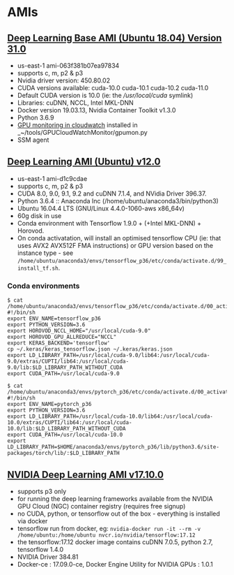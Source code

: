 # AMIs

## [Deep Learning Base AMI (Ubuntu 18.04) Version 31.0](https://aws.amazon.com/marketplace/pp/B077GCZ4GR)

- us-east-1 ami-063f381b07ea97834
- supports c, m, p2 & p3
- Nvidia driver version: 450.80.02
- CUDA versions available: cuda-10.0 cuda-10.1 cuda-10.2 cuda-11.0
- Default CUDA version is 10.0 (ie: the _/usr/local/cuda_ symlink)
- Libraries: cuDNN, NCCL, Intel MKL-DNN
- Docker version 19.03.13, Nvidia Container Toolkit v1.3.0
- Python 3.6.9
- [GPU monitoring in cloudwatch](https://aws.amazon.com/blogs/machine-learning/monitoring-gpu-utilization-with-amazon-cloudwatch/) installed in \_~/tools/GPUCloudWatchMonitor/gpumon.py
- SSM agent

## [Deep Learning AMI (Ubuntu) v12.0](https://aws.amazon.com/marketplace/pp/B077GCH38C)

- us-east-1 ami-d1c9cdae
- supports c, m, p2 & p3
- CUDA 8.0, 9.0, 9.1, 9.2 and cuDNN 7.1.4, and NVidia Driver 396.37.
- Python 3.6.4 :: Anaconda Inc (/home/ubuntu/anaconda3/bin/python3)
- Ubuntu 16.04.4 LTS (GNU/Linux 4.4.0-1060-aws x86_64v)
- 60g disk in use
- Conda environment with Tensorflow 1.9.0 + (+Intel MKL-DNN) + Horovod.
- On conda activatation, will install an optimised tensorflow CPU (ie: that uses AVX2 AVX512F FMA instructions) or GPU version based on the instance type - see `/home/ubuntu/anaconda3/envs/tensorflow_p36/etc/conda/activate.d/99_install_tf.sh`.

### Conda environments

```
$ cat /home/ubuntu/anaconda3/envs/tensorflow_p36/etc/conda/activate.d/00_activate.sh
#!/bin/sh
export ENV_NAME=tensorflow_p36
export PYTHON_VERSION=3.6
export HOROVOD_NCCL_HOME="/usr/local/cuda-9.0"
export HOROVOD_GPU_ALLREDUCE="NCCL"
export KERAS_BACKEND='tensorflow'
cp ~/.keras/keras_tensorflow.json ~/.keras/keras.json
export LD_LIBRARY_PATH=/usr/local/cuda-9.0/lib64:/usr/local/cuda-9.0/extras/CUPTI/lib64:/usr/local/cuda-9.0/lib:$LD_LIBRARY_PATH_WITHOUT_CUDA
export CUDA_PATH=/usr/local/cuda-9.0
```

```
$ cat /home/ubuntu/anaconda3/envs/pytorch_p36/etc/conda/activate.d/00_activate.sh
#!/bin/sh
export ENV_NAME=pytorch_p36
export PYTHON_VERSION=3.6
export LD_LIBRARY_PATH=/usr/local/cuda-10.0/lib64:/usr/local/cuda-10.0/extras/CUPTI/lib64:/usr/local/cuda-10.0/lib:$LD_LIBRARY_PATH_WITHOUT_CUDA
export CUDA_PATH=/usr/local/cuda-10.0
export LD_LIBRARY_PATH=$HOME/anaconda3/envs/pytorch_p36/lib/python3.6/site-packages/torch/lib/:$LD_LIBRARY_PATH
```

## [NVIDIA Deep Learning AMI v17.10.0](https://aws.amazon.com/marketplace/pp/B076K31M1S)

- supports p3 only
- for running the deep learning frameworks available from the NVIDIA GPU Cloud (NGC) container registry (requires free signup)
- no CUDA, python, or tensorflow out of the box - everything is installed via docker
- tensorflow run from docker, eg: `nvidia-docker run -it --rm -v /home/ubuntu:/home/ubuntu nvcr.io/nvidia/tensorflow:17.12`
- the tensorflow:17.12 docker image contains cuDNN 7.0.5, python 2.7, tensorflow 1.4.0
- NVIDIA Driver 384.81
- Docker-ce : 17.09.0-ce, Docker Engine Utility for NVIDIA GPUs : 1.0.1
